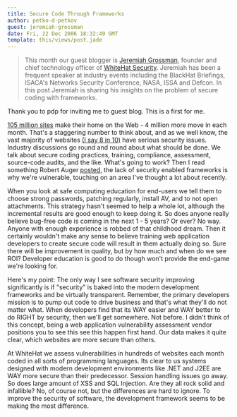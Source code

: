 ```yaml
---
title: Secure Code Through Frameworks
author: petko-d-petkov
guest: jeremiah-grossman
date: Fri, 22 Dec 2006 18:32:49 GMT
template: this/views/post.jade
---
```


> This month our guest blogger is [Jeremiah Grossman](http://jeremiahgrossman.blogspot.com), founder and chief technology officer of [WhiteHat Security](http://www.whitehatsec.com). Jeremiah has been a frequent speaker at industry events including the BlackHat Briefings, ISACA's Networks Security Conference, NASA, ISSA and Defcon. In this post Jeremiah is sharing his insights on the problem of secure coding with frameworks.

Thank you to pdp for inviting me to guest blog. This is a first for me.

[105 million sites](http://news.netcraft.com/archives/2006/12/05/) make their home on the Web - 4 million more move in each month. That's a staggering number to think about, and as we well know, the vast majority of websites [(I say 8 in 10)](http://www.whitehatsec.com/home/resources/presentations/files/) have serious security issues. Industry discussions go round and round about what should be done. We talk about secure coding practices, training, compliance, assessment, source-code audits, and the like. What's going to work? Then I read something Robert Auger [posted](http://www.cgisecurity.com/2006/12/10), the lack of security enabled frameworks is why we're vulnerable, touching on an area I've thought a lot about recently.

When you look at safe computing education for end-users we tell them to choose strong passwords, patching regularly, install AV, and to not open attachments. This strategy hasn't seemed to help a whole lot, although the incremental results are good enough to keep doing it. So does anyone really believe bug-free code is coming in the next 1 - 5 years? Or ever? No way. Anyone with enough experience is robbed of that childhood dream. Then it certainly wouldn't make any sense to believe training web application developers to create secure code will result in them actually doing so. Sure there will be improvement in quality, but by how much and when do we see ROI? Developer education is good to do though won't provide the end-game we're looking for.

Here's my point: The only way I see software security improving significantly is if "security" is baked into the modern development frameworks and be virtually transparent. Remember, the primary developers mission is to pump out code to drive business and that's what they'll do not matter what. When developers find that its WAY easier and WAY better to do RIGHT by security, then we'll get somewhere. Not before. I didn't think of this concept, being a web application vulnerability assessment vendor positions you to see this see this happen first hand. Our data makes it quite clear, which websites are more secure than others.

At WhiteHat we assess vulnerabilities in hundreds of websites each month coded in all sorts of programming languages. Its clear to us systems designed with modern development environments like .NET and J2EE are WAY more secure than their predecessor. Session handling issues go away. So does large amount of XSS and SQL Injection. Are they all rock solid and infallible? No, of course not, but the differences are hard to ignore. To improve the security of software, the development framework seems to be making the most difference.
